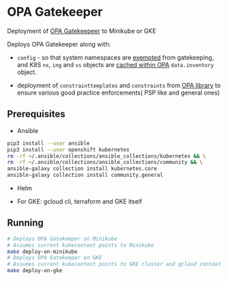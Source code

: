 # OPA Gatekeeper

Deployment of [OPA Gatekeepeer](https://github.com/open-policy-agent/gatekeeper) to Minikube or GKE

Deploys OPA Gatekeeper along with:

* `config` - so that system namespaces are [exempted](https://open-policy-agent.github.io/gatekeeper/website/docs/exempt-namespaces/) from gatekeeping,  and K8S `ns`, `ing` and `vs` objects are [cached within OPA](https://open-policy-agent.github.io/gatekeeper/website/docs/sync) `data.inventory` object.

* deployment of  `constrainttemplates` and `constraints` from [OPA library](https://github.com/open-policy-agent/gatekeeper-library/tree/master/library) to ensure various good practice enforcements( PSP like and general ones)

## Prerequisites

* Ansible

```bash
pip3 install --user ansible
pip3 install --user openshift kubernetes
rm -rf ~/.ansible/collections/ansible_collections/kubernetes && \
rm -rf ~/.ansible/collections/ansible_collections/community && \
ansible-galaxy collection install kubernetes.core
ansible-galaxy collection install community.general
```

* Helm

* For GKE: gcloud cli, terraform and GKE itself

## Running

```bash
# Deploys OPA Gatekeeper on Minikube
# Assumes current kubecontext points to Minikube
make deploy-on-minikube
# Deploys OPA Gatekeeper on GKE
# Assumes current kubecontext points to GKE cluster and gcloud context to project where GKE cluster is deployed
make deploy-on-gke
```
